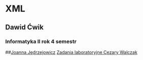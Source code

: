 # XML
## Dawid Ćwik
### Informatyka II rok 4 semestr

##[Joanna Jędrzejowicz](https://inf.ug.edu.pl/~jj/)
[Zadania laboratoryjne Cezary Walczak](https://inf.ug.edu.pl/~walczakc/Dydaktyka/2016_2017/projektowanie_jezykow_xml.html)